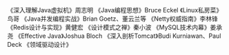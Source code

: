 《深入理解Java虚拟机》周志明
《Java编程思想》Bruce Eckel
《Linux私房菜》鸟哥
《Java并发编程实战》Brian Goetz、董云兰等
《Netty权威指南》李林锋
《Redis设计与实现》黄健宏
《设计模式之禅》秦小波
《MySQL技术内幕》姜承尧
《Effective Java》Joshua Bloch
《深入剖析Tomcat》Budi Kurniawan、Paul Deck
《领域驱动设计》